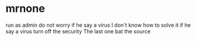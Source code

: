 # mrnone
run as admin
do not worry if he say a virus I don't know how to solve it if he say a virus turn off the security
The last one bat the source
